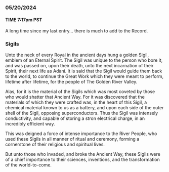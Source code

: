 ### 05/20/2024
#### TIME 7:17pm PST

A long time since my last entry... there is much to add to the Record.

### Sigils
Unto the neck of every Royal in the ancient days hung a golden Sigil, emblem of an Eternal Spirit. The Sigil was unique to the person who bore it, and was passed on, upon their death, unto the next incarnation of their Spirit, their next life as Adàni. It is said that the Sigil would guide them back to the world, to continue the Great Work which they were meant to perform, lifetime after lifetime, for the people of The Golden River Valley.

Alas, for it is the material of the Sigils which was most coveted by those who would shatter that Ancient Way. For it was discovered that the materials of which they were crafted was, in the heart of this Sigil, a chemical material known to us as a battery, and upon each side of the outer shell of the Sigil, opposing superconductors. Thus the Sigil was intensely conductivity, and capable of storing a stron electrical charge, in an incredibly efficient way. 

This was deigned a force of intense importance to the River People, who used these Sigils in all manner of ritual and ceremony, forming a cornerstone of their religious and spiritual lives. 

But unto those who invaded, and broke the Ancient Way, these Sigils were of a chief importance to their sciences, inventions, and the transformation of the world-to-come.


